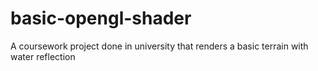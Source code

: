 # basic-opengl-shader
A coursework project done in university that renders a basic terrain with water reflection
